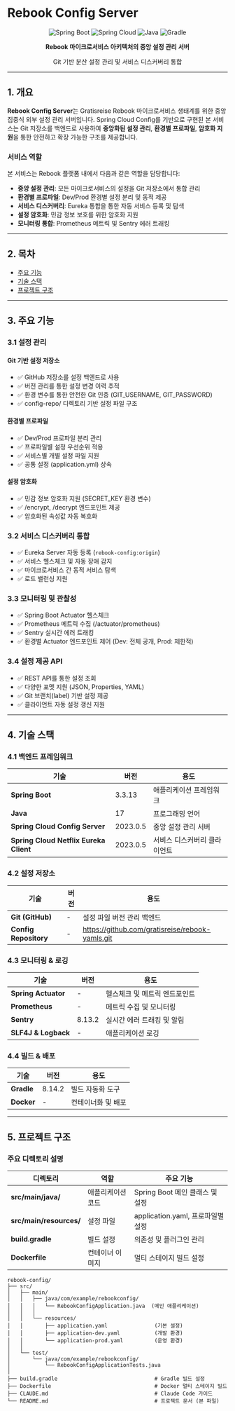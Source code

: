 # Rebook Config Server

<div align="center">

![Spring Boot](https://img.shields.io/badge/Spring%20Boot-3.3.13-brightgreen)
![Spring Cloud](https://img.shields.io/badge/Spring%20Cloud-2023.0.5-blue)
![Java](https://img.shields.io/badge/Java-17-orange)
![Gradle](https://img.shields.io/badge/Gradle-8.14.2-02303A)

**Rebook 마이크로서비스 아키텍처의 중앙 설정 관리 서버**

Git 기반 분산 설정 관리 및 서비스 디스커버리 통합

</div>

---

## 1. 개요

**Rebook Config Server**는 Gratisreise Rebook 마이크로서비스 생태계를 위한 중앙 집중식 외부 설정 관리 서버입니다. Spring Cloud Config를 기반으로 구현된 본 서비스는 Git 저장소를 백엔드로 사용하여 **중앙화된 설정 관리**, **환경별 프로파일**, **암호화 지원**을 통한 안전하고 확장 가능한 구조를 제공합니다.


### 서비스 역할

본 서비스는 Rebook 플랫폼 내에서 다음과 같은 역할을 담당합니다:

- **중앙 설정 관리**: 모든 마이크로서비스의 설정을 Git 저장소에서 통합 관리
- **환경별 프로파일**: Dev/Prod 환경별 설정 분리 및 동적 제공
- **서비스 디스커버리**: Eureka 통합을 통한 자동 서비스 등록 및 탐색
- **설정 암호화**: 민감 정보 보호를 위한 암호화 지원
- **모니터링 통합**: Prometheus 메트릭 및 Sentry 에러 트래킹

---

## 2. 목차

- [주요 기능](#3-주요-기능)
- [기술 스택](#4-기술-스택)
- [프로젝트 구조](#5-프로젝트-구조)

---

## 3. 주요 기능

### 3.1 설정 관리

#### Git 기반 설정 저장소
- ✅ GitHub 저장소를 설정 백엔드로 사용
- ✅ 버전 관리를 통한 설정 변경 이력 추적
- ✅ 환경 변수를 통한 안전한 Git 인증 (GIT_USERNAME, GIT_PASSWORD)
- ✅ config-repo/ 디렉토리 기반 설정 파일 구조

#### 환경별 프로파일
- ✅ Dev/Prod 프로파일 분리 관리
- ✅ 프로파일별 설정 우선순위 적용
- ✅ 서비스별 개별 설정 파일 지원
- ✅ 공통 설정 (application.yml) 상속

#### 설정 암호화
- ✅ 민감 정보 암호화 지원 (SECRET_KEY 환경 변수)
- ✅ /encrypt, /decrypt 엔드포인트 제공
- ✅ 암호화된 속성값 자동 복호화

### 3.2 서비스 디스커버리 통합

- ✅ Eureka Server 자동 등록 (`rebook-config:origin`)
- ✅ 서비스 헬스체크 및 자동 장애 감지
- ✅ 마이크로서비스 간 동적 서비스 탐색
- ✅ 로드 밸런싱 지원

### 3.3 모니터링 및 관찰성

- ✅ Spring Boot Actuator 헬스체크
- ✅ Prometheus 메트릭 수집 (/actuator/prometheus)
- ✅ Sentry 실시간 에러 트래킹
- ✅ 환경별 Actuator 엔드포인트 제어 (Dev: 전체 공개, Prod: 제한적)

### 3.4 설정 제공 API

- ✅ REST API를 통한 설정 조회
- ✅ 다양한 포맷 지원 (JSON, Properties, YAML)
- ✅ Git 브랜치(label) 기반 설정 제공
- ✅ 클라이언트 자동 설정 갱신 지원


---

## 4. 기술 스택

### 4.1 백엔드 프레임워크

| 기술 | 버전 | 용도 |
|------|------|------|
| **Spring Boot** | 3.3.13 | 애플리케이션 프레임워크 |
| **Java** | 17 | 프로그래밍 언어 |
| **Spring Cloud Config Server** | 2023.0.5 | 중앙 설정 관리 서버 |
| **Spring Cloud Netflix Eureka Client** | 2023.0.5 | 서비스 디스커버리 클라이언트 |

### 4.2 설정 저장소

| 기술 | 버전 | 용도 |
|------|------|------|
| **Git (GitHub)** | - | 설정 파일 버전 관리 백엔드 |
| **Config Repository** | - | https://github.com/gratisreise/rebook-yamls.git |

### 4.3 모니터링 & 로깅

| 기술 | 버전 | 용도 |
|------|------|------|
| **Spring Actuator** | - | 헬스체크 및 메트릭 엔드포인트 |
| **Prometheus** | - | 메트릭 수집 및 모니터링 |
| **Sentry** | 8.13.2 | 실시간 에러 트래킹 및 알림 |
| **SLF4J & Logback** | - | 애플리케이션 로깅 |

### 4.4 빌드 & 배포

| 기술 | 버전 | 용도 |
|------|------|------|
| **Gradle** | 8.14.2 | 빌드 자동화 도구 |
| **Docker** | - | 컨테이너화 및 배포 |

---

## 5. 프로젝트 구조

### 주요 디렉토리 설명

| 디렉토리 | 역할 | 주요 기능 |
|---------|------|----------|
| **src/main/java/** | 애플리케이션 코드 | Spring Boot 메인 클래스 및 설정 |
| **src/main/resources/** | 설정 파일 | application.yaml, 프로파일별 설정 |
| **build.gradle** | 빌드 설정 | 의존성 및 플러그인 관리 |
| **Dockerfile** | 컨테이너 이미지 | 멀티 스테이지 빌드 설정 |


```
rebook-config/
├── src/
│   ├── main/
│   │   ├── java/com/example/rebookconfig/
│   │   │   └── RebookConfigApplication.java  (메인 애플리케이션)
│   │   │
│   │   └── resources/
│   │       ├── application.yaml               (기본 설정)
│   │       ├── application-dev.yaml           (개발 환경)
│   │       └── application-prod.yaml          (운영 환경)
│   │
│   └── test/
│       └── java/com/example/rebookconfig/
│           └── RebookConfigApplicationTests.java
│
├── build.gradle                               # Gradle 빌드 설정
├── Dockerfile                                 # Docker 멀티 스테이지 빌드
├── CLAUDE.md                                  # Claude Code 가이드
└── README.md                                  # 프로젝트 문서 (본 파일)
```